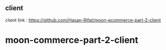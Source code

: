 ## client

client link : https://github.com/Hasan-Rifat/moon-ecommerce-part-2-client

# moon-commerce-part-2-client
